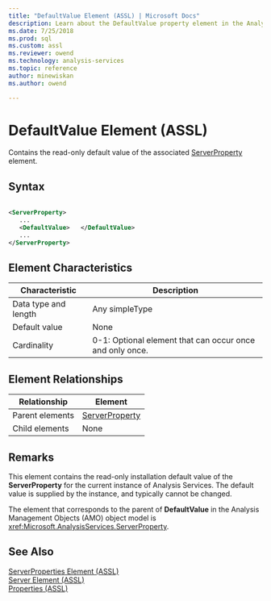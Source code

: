 ```yaml
---
title: "DefaultValue Element (ASSL) | Microsoft Docs"
description: Learn about the DefaultValue property element in the Analysis Services Scripting Language (ASSL) schema.
ms.date: 7/25/2018
ms.prod: sql
ms.custom: assl
ms.reviewer: owend
ms.technology: analysis-services
ms.topic: reference
author: minewiskan
ms.author: owend

---
```

# DefaultValue Element (ASSL)

  Contains the read-only default value of the associated [ServerProperty](../objects/serverproperty-element-assl.md) element.  
  
## Syntax  
  
```xml  
  
<ServerProperty>  
   ...  
   <DefaultValue>   </DefaultValue>  
   ...  
</ServerProperty>  
```  
  
## Element Characteristics  
  
|Characteristic|Description|  
|--------------------|-----------------|  
|Data type and length|Any simpleType|  
|Default value|None|  
|Cardinality|0-1: Optional element that can occur once and only once.|  
  
## Element Relationships  
  
|Relationship|Element|  
|------------------|-------------|  
|Parent elements|[ServerProperty](../objects/serverproperty-element-assl.md)|  
|Child elements|None|  
  
## Remarks  
 This element contains the read-only installation default value of the **ServerProperty** for the current instance of Analysis Services. The default value is supplied by the instance, and typically cannot be changed.  
  
 The element that corresponds to the parent of **DefaultValue** in the Analysis Management Objects (AMO) object model is <xref:Microsoft.AnalysisServices.ServerProperty>.  
  
## See Also  
 [ServerProperties Element &#40;ASSL&#41;](../collections/serverproperties-element-assl.md)   
 [Server Element &#40;ASSL&#41;](../objects/server-element-assl.md)   
 [Properties &#40;ASSL&#41;](properties-assl.md)  
  
  
